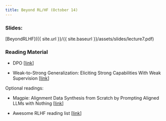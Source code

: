 ```yaml
---
title: Beyond RL/HF (October 14)
---
```


### Slides: 

[BeyondRLHF]({{ site.url }}/{{ site.baseurl }}/assets/slides/lecture7.pdf)

### Reading Material 
- DPO [[link](https://arxiv.org/abs/2305.18290)]

- Weak-to-Strong Generalization: Eliciting Strong Capabilities With Weak Supervision [[link](https://arxiv.org/abs/2312.09390)]

Optional readings:

- Magpie: Alignment Data Synthesis from Scratch by Prompting Aligned LLMs with Nothing [[link](https://arxiv.org/abs/2406.08464v1)]

- Awesome RLHF reading list [[link](https://github.com/opendilab/awesome-RLHF)]